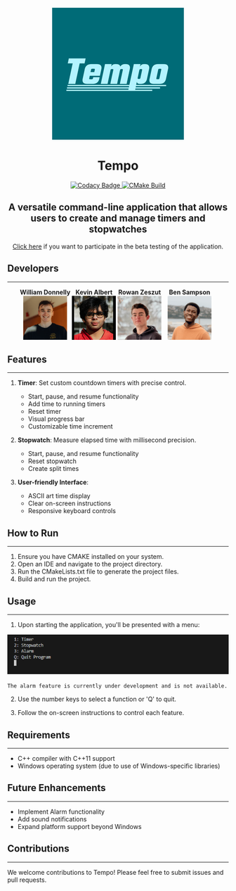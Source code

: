 
<p align="center">
  <img src="./images/Logo (Mid).png" alt="Logo (Mid)">
  <h1 align="center">Tempo</h1>
</p>

<p align="center">
  <a href="https://app.codacy.com/gh/stobitejnr/Tempo/dashboard?utm_source=gh&utm_medium=referral&utm_content=&utm_campaign=Badge_grade">
    <img src="https://app.codacy.com/project/badge/Grade/8b2c325c2cc14f8c83427c59c616a839" alt="Codacy Badge">
  </a>
  <a href="https://github.com/stobitejnr/Tempo/actions/workflows/cmake.yml">
    <img src="https://github.com/stobitejnr/Tempo/actions/workflows/cmake.yml/badge.svg" alt="CMake Build">
  </a>
</p>

<p align="center">
   <h2 align="center">A versatile command-line application that allows users to create and manage timers and stopwatches</h2>
</p>

<p align="center">
  <a href="https://forms.gle/yQKxxhWpJ1LWqaSq7">Click here</a> if you want to participate in the beta testing of the application.
</p>

## Developers
---
<p align="center">
  <span style="display: inline-block; text-align: center; margin: 0px;">
    <strong>William Donnelly</strong><br>
    <img src="./images/Will.png" alt="Will" style="width: 100px; height: auto;">
  </span>
  <span style="display: inline-block; text-align: center; margin: 0 px;">
    <strong>Kevin Albert</strong><br>
    <img src="./images/Kevin.jpg" alt="Kevin" style="width: 100px; height: auto;">
  </span>
  <span style="display: inline-block; text-align: center; margin: 0 px;">
    <strong>Rowan Zeszut</strong><br>
    <img src="./images/Rowan.png" alt="Rowan" style="width: 100px; height: auto;">
  </span>
  <span style="display: inline-block; text-align: center; margin: 0 10px;">
    <strong>Ben Sampson</strong><br>
    <img src="./images/Ben.png" alt="Ben" style="width: 100px; height: auto;">
  </span>
</p>

## Features
---
1. **Timer**: Set custom countdown timers with precise control.
   - Start, pause, and resume functionality
   - Add time to running timers
   - Reset timer
   - Visual progress bar
   - Customizable time increment

2. **Stopwatch**: Measure elapsed time with millisecond precision.
   - Start, pause, and resume functionality
   - Reset stopwatch
   - Create split times

3. **User-friendly Interface**:
   - ASCII art time display
   - Clear on-screen instructions
   - Responsive keyboard controls

## How to Run
---
1. Ensure you have CMAKE installed on your system.
2. Open an IDE and navigate to the project directory.
3. Run the CMakeLists.txt file to generate the project files.
4. Build and run the project.

## Usage
---
1. Upon starting the application, you'll be presented with a menu:

![Start up](./images/startup.png)

```The alarm feature is currently under development and is not available.```

2. Use the number keys to select a function or 'Q' to quit.

3. Follow the on-screen instructions to control each feature.

## Requirements
---
- C++ compiler with C++11 support
- Windows operating system (due to use of Windows-specific libraries)

## Future Enhancements
---
- Implement Alarm functionality
- Add sound notifications
- Expand platform support beyond Windows

## Contributions
---
We welcome contributions to Tempo! Please feel free to submit issues and pull requests.
